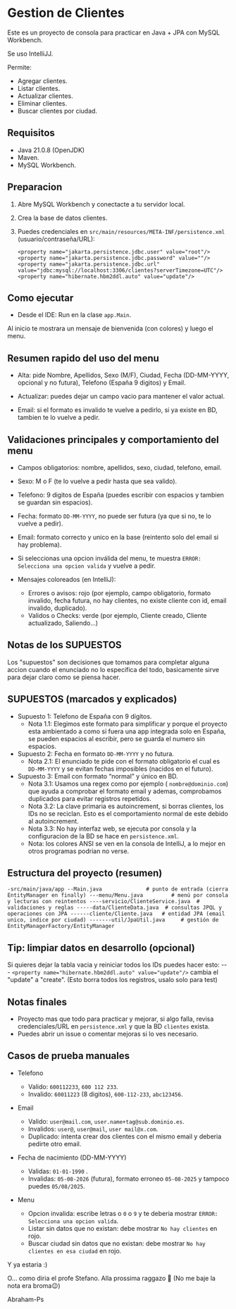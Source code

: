 # Gestion de Clientes

Este es un proyecto de consola para practicar en Java + JPA con MySQL Workbench.

Se uso IntelliJJ.

Permite:
- Agregar clientes.
- Listar clientes.
- Actualizar clientes.
- Eliminar clientes.
- Buscar clientes por ciudad.

## Requisitos
- Java 21.0.8 (OpenJDK)
- Maven.
- MySQL Workbench.

## Preparacion
1) Abre MySQL Workbench y conectacte a tu servidor local.
2) Crea la base de datos clientes.
  
3) Puedes credenciales en `src/main/resources/META-INF/persistence.xml` (usuario/contraseña/URL):
   
   `<property name="jakarta.persistence.jdbc.user" value="root"/>
   <property name="jakarta.persistence.jdbc.password" value=""/>
   <property name="jakarta.persistence.jdbc.url" value="jdbc:mysql://localhost:3306/clientes?serverTimezone=UTC"/>
   <property name="hibernate.hbm2ddl.auto" value="update"/>
`

## Como ejecutar
- Desde el IDE: Run en la clase `app.Main`. 

Al inicio te mostrara un mensaje de bienvenida (con colores) y luego el menu.

## Resumen rapido del uso del menu
- Alta: pide Nombre, Apellidos, Sexo (M/F), Ciudad, Fecha (DD-MM-YYYY, opcional y no futura), Telefono (España 9 digitos) y Email.

- Actualizar: puedes dejar un campo vacio para mantener el valor actual.

- Email: si el formato es invalido te vuelve a pedirlo, si ya existe en BD, tambien te lo vuelve a pedir.

## Validaciones principales y comportamiento del menu
- Campos obligatorios: nombre, apellidos, sexo, ciudad, telefono, email.

- Sexo: M o F (te lo vuelve a pedir hasta que sea valido).

- Telefono: 9 digitos de España (puedes escribir con espacios y tambien se guardan sin espacios).

- Fecha: formato `DD-MM-YYYY`, no puede ser futura (ya que si no, te lo vuelve a pedir).

- Email: formato correcto y unico en la base (reintento solo del email si hay problema).

 - Si seleccionas una opcion inválida del menu, te muestra `ERROR: Selecciona una opcion valida` y vuelve a pedir.

 - Mensajes coloreados (en IntelliJ):
   - Errores o avisos: rojo (por ejemplo, campo obligatorio, formato invalido, fecha futura, no hay clientes, no existe cliente con id, email invalido, duplicado).
   - Validos o Checks: verde (por ejemplo, Cliente creado, Cliente actualizado, Saliendo...)

## Notas de los SUPUESTOS
Los "supuestos" son decisiones que tomamos para completar alguna accion cuando el enunciado no lo especifica del todo, basicamente sirve para dejar claro como se piensa hacer.

## SUPUESTOS (marcados y explicados)
- Supuesto 1: Telefono de España con 9 dígitos.
  - Nota 1.1: Elegimos este formato para simplificar y porque el proyecto esta ambientado a como si fuera una app integrada solo en España, se pueden espacios al escribir, pero se guarda el numero sin espacios.
- Supuesto 2: Fecha en formato `DD-MM-YYYY` y no futura.
  - Nota 2.1: El enunciado te pide con el formato obligatorio el cual es `DD-MM-YYYY` y se evitan fechas imposibles (nacidos en el futuro).
- Supuesto 3: Email con formato “normal” y único en BD.
  - Nota 3.1: Usamos una regex como por ejemplo ( `nombre@dominio.com`) que ayuda a comprobar el formato email y ademas, comprobamos duplicados para evitar registros repetidos.
  - Nota 3.2: La clave primaria es autoincrement, si borras clientes, los IDs no se reciclan. Esto es el comportamiento normal de este debido al autoincrement.
  - Nota 3.3: No hay interfaz web, se ejecuta por consola y la configuracion de la BD se hace en `persistence.xml`.
  - Nota: los colores ANSI se ven en la consola de IntelliJ, a lo mejor en otros programas podrian no verse.

## Estructura del proyecto (resumen)

`-src/main/java/app
--Main.java              # punto de entrada (cierra EntityManager en finally)
---menu/Menu.java         # menú por consola y lecturas con reintentos
----servicio/ClienteService.java  # validaciones y reglas
-----data/ClienteData.java  # consultas JPQL y operaciones con JPA
------cliente/Cliente.java   # entidad JPA (email unico, indice por ciudad)
-------util/JpaUtil.java     # gestión de EntityManagerFactory/EntityManager`


## Tip: limpiar datos en desarrollo (opcional)
Si quieres dejar la tabla vacia y reiniciar todos los IDs puedes hacer esto:
--- `<property name="hibernate.hbm2ddl.auto" value="update"/>`  cambia el "update" a "create".
(Esto borra todos los registros, usalo solo para test)

## Notas finales
- Proyecto mas que todo para practicar y mejorar, si algo falla, revisa credenciales/URL en `persistence.xml` y que la BD `clientes` exista.
- Puedes abrir un issue o comentar mejoras si lo ves necesario.

## Casos de prueba manuales
- Telefono
  - Valido: `600112233`, `600 112 233`. 
  - Invalido: `60011223` (8 digitos), `600-112-233`, `abc123456`. 

- Email
  - Valido: `user@mail.com`, `user.name+tag@sub.dominio.es`. 
  - Invalidos: `user@`, `user@mail`, `user mail@x.com`. 
  - Duplicado: intenta crear dos clientes con el mismo email y deberia pedirte otro email.

- Fecha de nacimiento (DD-MM-YYYY)
  - Validas: `01-01-1990` .
  - Invalidas: `05-08-2026` (futura), formato erroneo `05-08-2025` y tampoco puedes `05/08/2025`. 
    
- Menu
  - Opcion invalida: escribe letras o `0` o `9` y te deberia mostrar `ERROR: Selecciona una opcion valida`. 
  - Listar sin datos que no existan: debe mostrar `No hay clientes` en rojo.
  - Buscar ciudad sin datos que no existan: debe mostrar `No hay clientes en esa ciudad` en rojo.

Y ya estaria :)

O... como diria el profe Stefano. Alla prossima raggazo 🤌
(No me baje la nota era broma😉)


Abraham-Ps                                                                                                                      
